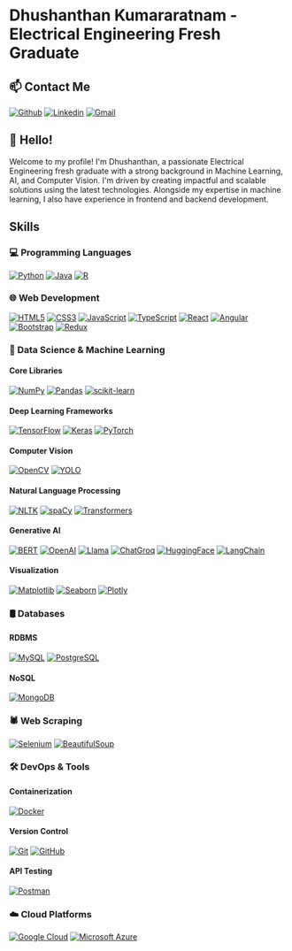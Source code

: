 # Dhushanthan Kumararatnam - Electrical Engineering Fresh Graduate

## 📫 Contact Me
[![Github](https://img.shields.io/badge/-Github-000?style=flat&logo=Github&logoColor=white)](https://github.com/DhushanthanKumararatnam)
[![Linkedin](https://img.shields.io/badge/-LinkedIn-blue?style=flat&logo=Linkedin&logoColor=white)](https://www.linkedin.com/in/dhushanthan-k)
[![Gmail](https://img.shields.io/badge/-Gmail-c14438?style=flat&logo=Gmail&logoColor=white)](mailto:dhushanthankumararatnam@gmail.com)

## 👋 Hello!

Welcome to my profile! I'm Dhushanthan, a passionate Electrical Engineering fresh graduate with a strong background in Machine Learning, AI, and Computer Vision. I'm driven by creating impactful and scalable solutions using the latest technologies. Alongside my expertise in machine learning, I also have experience in frontend and backend development.

## Skills

### 💻 Programming Languages
  [![Python](https://img.shields.io/badge/-Python-333333?style=flat&logo=python)](https://www.python.org/)
  [![Java](https://img.shields.io/badge/-Java-333333?style=flat&logo=Java&logoColor=007396)](https://www.oracle.com/java/)
  [![R](https://img.shields.io/badge/-R-333333?style=flat&logo=R&logoColor=276DC3)](https://www.r-project.org/)

### 🌐 Web Development
  [![HTML5](https://img.shields.io/badge/-HTML5-333333?style=flat&logo=HTML5)](https://developer.mozilla.org/en-US/docs/Web/HTML)
  [![CSS3](https://img.shields.io/badge/-CSS3-333333?style=flat&logo=CSS3)](https://developer.mozilla.org/en-US/docs/Web/CSS)
  [![JavaScript](https://img.shields.io/badge/-JavaScript-333333?style=flat&logo=javascript)](https://developer.mozilla.org/en-US/docs/Web/JavaScript)
  [![TypeScript](https://img.shields.io/badge/-TypeScript-333333?style=flat&logo=typescript)](https://www.typescriptlang.org/)
  [![React](https://img.shields.io/badge/-React-333333?style=flat&logo=react)](https://reactjs.org/)
  [![Angular](https://img.shields.io/badge/-Angular-333333?style=flat&logo=angular)](https://angular.io/)
  [![Bootstrap](https://img.shields.io/badge/-Bootstrap-333333?style=flat&logo=bootstrap&logoColor=563D7C)](https://getbootstrap.com/)
  [![Redux](https://img.shields.io/badge/-Redux-333333?style=flat&logo=redux)](https://redux.js.org/)

### 🧠 Data Science & Machine Learning

  #### Core Libraries
  [![NumPy](https://img.shields.io/badge/-NumPy-333333?style=flat&logo=numpy&logoColor=013243)](https://numpy.org/)
  [![Pandas](https://img.shields.io/badge/-Pandas-333333?style=flat&logo=pandas&logoColor=150458)](https://pandas.pydata.org/)
  [![scikit-learn](https://img.shields.io/badge/-scikit--learn-333333?style=flat&logo=scikit-learn&logoColor=F7931E)](https://scikit-learn.org/)
  
  #### Deep Learning Frameworks
  [![TensorFlow](https://img.shields.io/badge/-TensorFlow-333333?style=flat&logo=tensorflow&logoColor=FF6F00)](https://www.tensorflow.org/)
  [![Keras](https://img.shields.io/badge/-Keras-333333?style=flat&logo=keras&logoColor=D00000)](https://keras.io/)
  [![PyTorch](https://img.shields.io/badge/-PyTorch-333333?style=flat&logo=pytorch&logoColor=EE4C2C)](https://pytorch.org/)
  
  #### Computer Vision
  [![OpenCV](https://img.shields.io/badge/-OpenCV-333333?style=flat&logo=opencv&logoColor=5C3EE8)](https://opencv.org/)
  [![YOLO](https://img.shields.io/badge/-YOLO-333333?style=flat&logo=python&logoColor=FFCC00)](https://github.com/AlexeyAB/darknet)
  
  #### Natural Language Processing
  [![NLTK](https://img.shields.io/badge/-NLTK-333333?style=flat&logo=python&logoColor=9C5A40)](https://www.nltk.org/)
  [![spaCy](https://img.shields.io/badge/-spaCy-333333?style=flat&logo=spaCy&logoColor=2B3A42)](https://spacy.io/)
  [![Transformers](https://img.shields.io/badge/-Transformers-333333?style=flat&logo=python&logoColor=000000)](https://huggingface.co/transformers/)
  
  #### Generative AI
  [![BERT](https://img.shields.io/badge/-BERT-333333?style=flat&logo=python&logoColor=F7A700)](https://github.com/google-research/bert)
  [![OpenAI](https://img.shields.io/badge/-OpenAI-333333?style=flat&logo=openai&logoColor=0B1F60)](https://www.openai.com/)
  [![Llama](https://img.shields.io/badge/-Llama-333333?style=flat&logo=python&logoColor=2B8AD8)](https://ai.facebook.com/blog/introducing-llama/)
  [![ChatGroq](https://img.shields.io/badge/-ChatGroq-333333?style=flat&logo=python&logoColor=F7A700)](https://www.groq.com/)
  [![HuggingFace](https://img.shields.io/badge/-HuggingFace-333333?style=flat&logo=huggingface&logoColor=FF7F7F)](https://huggingface.co/)
  [![LangChain](https://img.shields.io/badge/-LangChain-333333?style=flat&logo=python&logoColor=4CAF50)](https://github.com/langchain/langchain)
  
  #### Visualization
  [![Matplotlib](https://img.shields.io/badge/-Matplotlib-333333?style=flat&logo=python&logoColor=3F5C7C)](https://matplotlib.org/)
  [![Seaborn](https://img.shields.io/badge/-Seaborn-333333?style=flat&logo=python&logoColor=7A9AC9)](https://seaborn.pydata.org/)
  [![Plotly](https://img.shields.io/badge/-Plotly-333333?style=flat&logo=plotly&logoColor=3C6F9A)](https://plotly.com/)

### 🛢 Databases

  #### RDBMS
  [![MySQL](https://img.shields.io/badge/-MySQL-333333?style=flat&logo=mysql)](https://www.mysql.com/)
  [![PostgreSQL](https://img.shields.io/badge/-PostgreSQL-333333?style=flat&logo=postgresql&logoColor=336791)](https://www.postgresql.org/)
  
  #### NoSQL
  [![MongoDB](https://img.shields.io/badge/-MongoDB-333333?style=flat&logo=mongodb)](https://www.mongodb.com/)

### 🕷️ Web Scraping 
  [![Selenium](https://img.shields.io/badge/-Selenium-333333?style=flat&logo=selenium)](https://www.selenium.dev/)
  [![BeautifulSoup](https://img.shields.io/badge/-BeautifulSoup-333333?style=flat&logo=python&logoColor=F7E1A0)](https://www.crummy.com/software/BeautifulSoup/)

### 🛠️ DevOps & Tools 

  #### Containerization
  [![Docker](https://img.shields.io/badge/-Docker-333333?style=flat&logo=docker)](https://www.docker.com/)
  
  #### Version Control
  [![Git](https://img.shields.io/badge/-Git-333333?style=flat&logo=git)](https://git-scm.com/)
  [![GitHub](https://img.shields.io/badge/-GitHub-333333?style=flat&logo=github)](https://github.com/)
  
  #### API Testing
  [![Postman](https://img.shields.io/badge/-Postman-333333?style=flat&logo=postman&logoColor=FF6C37)](https://www.postman.com/)

### ☁️ Cloud Platforms 
  [![Google Cloud](https://img.shields.io/badge/-Google%20Cloud-333333?style=flat&logo=google-cloud)](https://cloud.google.com/)
  [![Microsoft Azure](https://img.shields.io/badge/-Microsoft%20Azure-333333?style=flat&logo=microsoft-azure&logoColor=0078D4)](https://azure.microsoft.com/)

